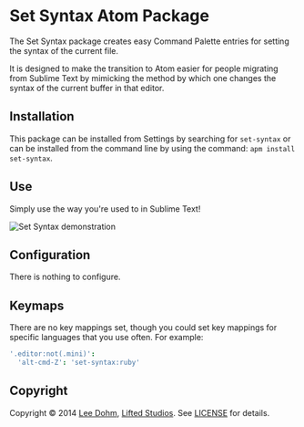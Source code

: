 # Set Syntax Atom Package

The Set Syntax package creates easy Command Palette entries for setting the syntax of the current file.

It is designed to make the transition to Atom easier for people migrating from Sublime Text by mimicking the method by which one changes the syntax of the current buffer in that editor.

## Installation

This package can be installed from Settings by searching for `set-syntax` or can be installed from the command line by using the command: `apm install set-syntax`.

## Use

Simply use the way you're used to in Sublime Text!

![Set Syntax demonstration](https://s3.amazonaws.com/lee-dohm/set-syntax.gif)

## Configuration

There is nothing to configure.

## Keymaps

There are no key mappings set, though you could set key mappings for specific languages that you use often. For example:

```cson
'.editor:not(.mini)':
  'alt-cmd-Z': 'set-syntax:ruby'
```

## Copyright

Copyright &copy; 2014 [Lee Dohm](http://www.lee-dohm.com), [Lifted Studios](http://www.liftedstudios.com). See [LICENSE](https://github.com/lee-dohm/set-syntax/blob/master/LICENSE.md) for details.
